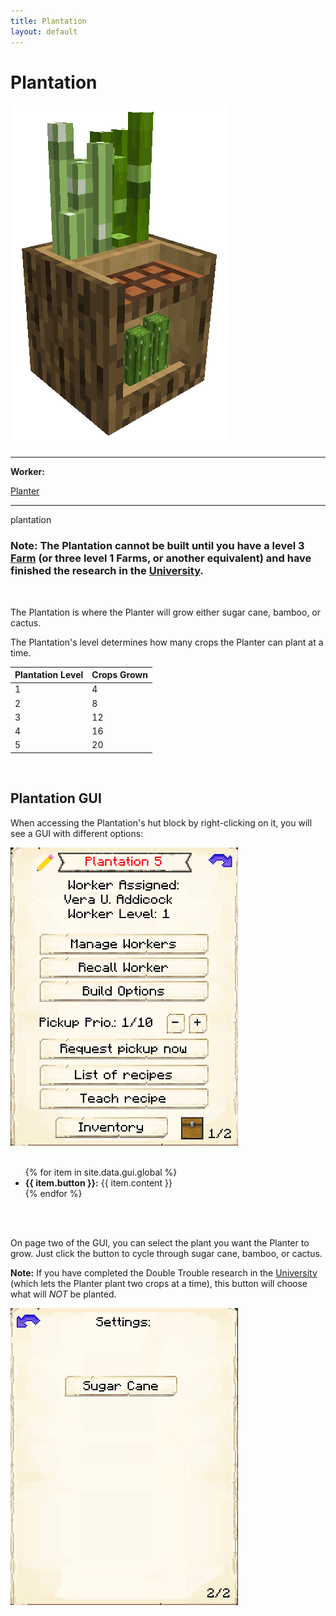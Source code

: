 ```yaml
---
title: Plantation
layout: default
---
```

# Plantation

<div class="infobox box text-center">
    <img src="../../assets/images/buildings/plantation.png" alt="Plantation" />
    <hr />
    <div class="row section-text text-left">
        <div class="col">
        <p><strong>Worker:</strong></p>
        </div>
        <div class="col">
        <p><a href="../workers/planter">Planter</a></p>
        </div>
    </div>
    <hr />
    <recipe>plantation</recipe>
</div>

### Note: The Plantation cannot be built until you have a level 3 [Farm](../../source/buildings/farm&field) (or three level 1 Farms, or another equivalent) and have finished the research in the [University](../../source/buildings/university).
<br>

The Plantation is where the Planter will grow either sugar cane, bamboo, or cactus.

The Plantation's level determines how many crops the Planter can plant at a time.

| Plantation Level | Crops Grown |
| ----- | ----- |
| 1 | 4 |
| 2 | 8 |
| 3 | 12 |
| 4 | 16 |
| 5 | 20 |

<br>

## Plantation GUI

When accessing the Plantation's hut block by right-clicking on it, you will see a GUI with different options:

<div class="row">
  <div class="col-sm-12 col-md">
    <img src="../../assets/images/gui/plantationgui1.png" class="img-fluid mx-auto" alt="Plantation GUI">
  </div>
  <div class="col-sm-12 col-md">
    <br>
    <ul>
      {% for item in site.data.gui.global %}
        <li><strong>{{ item.button }}:</strong> {{ item.content }}</li>
      {% endfor %}
    </ul>
  </div>
</div>
<br> <br>

On page two of the GUI, you can select the plant you want the Planter to grow. Just click the button to cycle through sugar cane, bamboo, or cactus.

**Note:** If you have completed the Double Trouble research in the [University](../../source/buildings/university) (which lets the Planter plant two crops at a time), this button will choose what will *NOT* be planted.

 <img src="../../assets/images/gui/plantationgui2.png" alt="Plantation GUI Page 2" />
